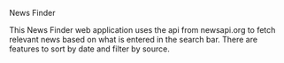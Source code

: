 News Finder

This News Finder web application uses the api from newsapi.org to fetch relevant news based on what is entered in the search bar. There are features to sort by date and filter by source.